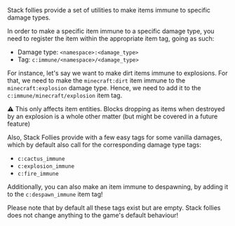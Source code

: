 Stack follies provide a set of utilities to make items immune to specific damage types.

In order to make a specific item immune to a specific damage type, you need to register the item within the appropriate item tag, going as such:

* Damage type: `<namespace>:<damage_type>`
* Tag: `c:immune/<namespace>/<damage_type>`

For instance, let's say we want to make dirt items immune to explosions.
For that, we need to make the `minecraft:dirt` item immune to the `minecraft:explosion` damage type.
Hence, we need to add it to the `c:immune/minecraft/explosion` item tag.

:warning: This only affects item entities. Blocks dropping as items when destroyed by an explosion is a whole other matter (but might be covered in a future feature)

Also, Stack Follies provide with a few easy tags for some vanilla damages, which by default also call for the corresponding damage type tags:
* `c:cactus_immune`
* `c:explosion_immune`
* `c:fire_immune`

Additionally, you can also make an item immune to despawning, by adding it to the `c:despawn_immune` item tag!

Please note that by default all these tags exist but are empty. Stack follies does not change anything to the game's default behaviour!